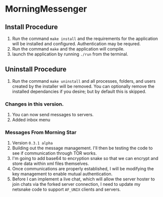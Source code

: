 # MorningMessenger

## Install Procedure
1. Run the command `make install` and the requirements for the application will be installed and configured. Authentication may be requred.
2. Run the command `make` and the application will compile.
3. launch the application by running `./run` from the terminal.

## Uninstall Procedure
1. Run the command `make uninstall` and all processes, folders, and users created by the installer will be removed. You can optionally remove the installed dependancies if you desire; but by default this is skipped.

### Changes in this version.
1. You can now send messages to servers.
2. Added inbox menu

### Messages From Morning Star
1. Version `0.3.1 alpha`
2. Building out the message management. I'll then be testing the code to see if communication through TOR works.
3. I'm going to add base64 to encryption snake so that we can encrypt and store data within xml files themselves.
4. Once communications are properly established, I will be modifying the key management to enable mutual authentication.
5. Before I can implement a live chat, which will allow the server hoster to join chats via the forked server connection, I need to update my netsnake code to support `AF_UNIX` clients and servers. 

